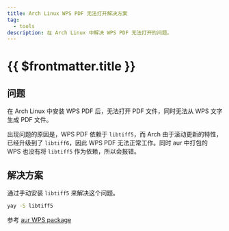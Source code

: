 ```yaml
---
title: Arch Linux WPS PDF 无法打开解决方案
tag:
  - tools
description: 在 Arch Linux 中解决 WPS PDF 无法打开的问题。
---
```


# {{ $frontmatter.title }}

## 问题

在 Arch Linux 中安装 WPS PDF 后，无法打开 PDF 文件，同时无法从 WPS 文字生成 PDF 文件。

出现问题的原因是，WPS PDF 依赖于 `libtiff5`，而 Arch 由于滚动更新的特性，已经升级到了 `libtiff6`，因此 WPS PDF
无法正常工作。同时 aur 中打包的 WPS 也没有将 `libtiff5` 作为依赖，所以会报错。

## 解决方案

通过手动安装 `libtiff5` 来解决这个问题。

```bash
yay -S libtiff5
```

参考 [aur WPS package](https://aur.archlinux.org/pkgbase/wps-office-cn?O=10&PP=10)
